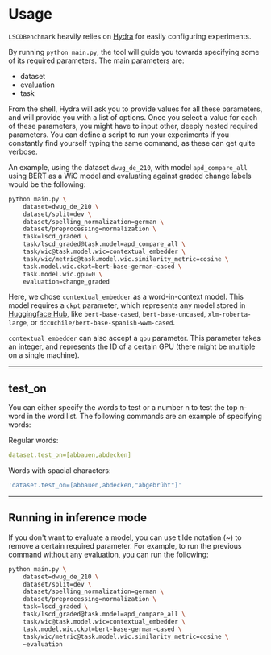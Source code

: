 # Usage

`LSCDBenchmark` heavily relies on [Hydra](https://hydra.cc/) for easily configuring experiments.

By running `python main.py`, the tool will guide you towards specifying some of its required parameters. The main parameters are:

- dataset
- evaluation
- task

From the shell, Hydra will ask you to provide values for all these parameters, and will provide you with a list of options. Once you select a value for each of these parameters, you might have to input other, deeply nested required parameters. You can define a script to run your experiments if you constantly find yourself typing the same command, as these can get quite verbose.

An example, using the dataset `dwug_de_210`, with model `apd_compare_all` using BERT as a WiC model and evaluating against graded change labels would be the following:

```sh
python main.py \
    dataset=dwug_de_210 \
    dataset/split=dev \
    dataset/spelling_normalization=german \
    dataset/preprocessing=normalization \
    task=lscd_graded \
    task/lscd_graded@task.model=apd_compare_all \
    task/wic@task.model.wic=contextual_embedder \
    task/wic/metric@task.model.wic.similarity_metric=cosine \
    task.model.wic.ckpt=bert-base-german-cased \
    task.model.wic.gpu=0 \
    evaluation=change_graded
```

Here, we chose `contextual_embedder` as a word-in-context model. This model requires a `ckpt` parameter, which represents any model stored in [Huggingface Hub](https://huggingface.co/models), like `bert-base-cased`, `bert-base-uncased`, `xlm-roberta-large`, or `dccuchile/bert-base-spanish-wwm-cased`.

`contextual_embedder` can also accept a `gpu` parameter. This parameter takes an integer, and represents the ID of a certain GPU (there might be multiple on a single machine).

---

## test_on

You can either specify the words to test or a number n to test the top n-word in the word list. The following commands are an example of specifying words:

Regular words:

```yaml
dataset.test_on=[abbauen,abdecken]
```

Words with spacial characters:

```yaml
'dataset.test_on=[abbauen,abdecken,"abgebrüht"]'
```

---

## Running in inference mode

If you don't want to evaluate a model, you can use tilde notation (~) to remove a certain required parameter. For example, to run the previous command without any evaluation, you can run the following:

```sh
python main.py \
    dataset=dwug_de_210 \
    dataset/split=dev \
    dataset/spelling_normalization=german \
    dataset/preprocessing=normalization \
    task=lscd_graded \
    task/lscd_graded@task.model=apd_compare_all \
    task/wic@task.model.wic=contextual_embedder \
    task.model.wic.ckpt=bert-base-german-cased \
    task/wic/metric@task.model.wic.similarity_metric=cosine \
    ~evaluation
```
